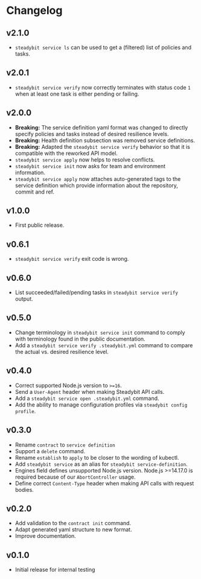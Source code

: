 # Changelog

## v2.1.0
 - `steadybit service ls` can be used to get a (filtered) list of policies and tasks.

## v2.0.1
 - `steadybit service verify` now correctly terminates with status code `1` when at least one task is either pending or failing.

## v2.0.0
 - **Breaking:** The service definition yaml format was changed to directly specify policies and tasks instead of desired resilience levels.
 - **Breaking:** Health definition subsection was removed service definitions.
 - **Breaking:** Adapted the `steadybit service verify` behavior so that it is compatible with the reworked API model.
 - `steadybit service apply` now helps to resolve conflicts.
 - `steadybit service init` now asks for team and environment information.
 - `steadybit service apply` now attaches auto-generated tags to the service definition which provide information about the repository, commit and ref.

## v1.0.0
 - First public release.

## v0.6.1
 - `steadybit service verify` exit code is wrong.

## v0.6.0
 - List succeeded/failed/pending tasks in `steadybit service verify` output.

## v0.5.0
 - Change terminology in `steadybit service init` command to comply with terminology found in the public documentation.
 - Add a `steadybit service verify .steadybit.yml` command to compare the actual vs. desired resilience level.

## v0.4.0
 - Correct supported Node.js version to `>=16`.
 - Send a `User-Agent` header when making Steadybit API calls.
 - Add a `steadybit service open .steadybit.yml` command.
 - Add the ability to manage configuration profiles via `steadybit config profile`.

## v0.3.0
 - Rename `contract` to `service definition`
 - Support a `delete` command.
 - Rename `establish` to `apply` to be closer to the wording of kubectl.
 - Add `steadybit service` as an alias for `steadybit service-definition`.
 - Engines field defines unsupported Node.js version. Node.js >=14.17.0 is required because of our `AbortController` usage.
 - Define correct `Content-Type` header when making API calls with request bodies.

## v0.2.0
 - Add validation to the `contract init` command.
 - Adapt generated yaml structure to new format.
 - Improve documentation.

## v0.1.0

 - Initial release for internal testing
